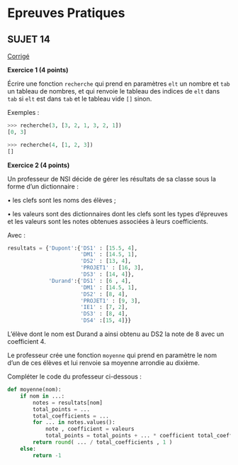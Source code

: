 <script type="text/javascript" src="http://cdn.mathjax.org/mathjax/latest/MathJax.js?config=default"></script>

# **Epreuves Pratiques**
## SUJET 14


[Corrigé](corrige.md)


**Exercice 1 (4 points)**

Écrire une fonction `recherche` qui prend en paramètres `elt` un nombre et `tab` un tableau de nombres, et qui renvoie le tableau des indices de `elt` dans `tab` si `elt` est dans `tab` et le tableau vide `[]` sinon.



Exemples :
```Python
>>>	recherche(3, [3, 2, 1, 3, 2, 1])
[0, 3]

>>>	recherche(4, [1, 2, 3])
[]
```



**Exercice 2 (4 points)**

Un professeur de NSI décide de gérer les résultats de sa classe sous la forme d’un dictionnaire :

•	les clefs sont les noms des élèves ;

•	les valeurs sont des dictionnaires dont les clefs sont les types d’épreuves et les valeurs sont les notes obtenues associées à leurs coefficients.

Avec :
```Python
resultats = {'Dupont':{'DS1' : [15.5, 4],
                       'DM1' : [14.5, 1],
                       'DS2' : [13, 4],
                       'PROJET1' : [16, 3],
                       'DS3' : [14, 4]},
             'Durand':{'DS1' : [6 , 4],
                       'DM1' : [14.5, 1],
                       'DS2' : [8, 4],
                       'PROJET1' : [9, 3],
                       'IE1' : [7, 2],
                       'DS3' : [8, 4],
                       'DS4' :[15, 4]}}
```

L’élève dont le nom est Durand a ainsi obtenu au DS2 la note de 8 avec un coefficient 4.

Le professeur crée une fonction `moyenne` qui prend en paramètre le nom d’un de ces élèves et lui renvoie sa moyenne arrondie au dixième.



Compléter le code du professeur ci-dessous :


```Python
def moyenne(nom):
    if nom in ...:
        notes = resultats[nom]
        total_points = ...
        total_coefficients = ...
        for ...	in notes.values():
            note , coefficient = valeurs
            total_points = total_points + ... * coefficient total_coefficients = ... + coefficient
        return round( ... / total_coefficients , 1 )
    else:
        return -1
```